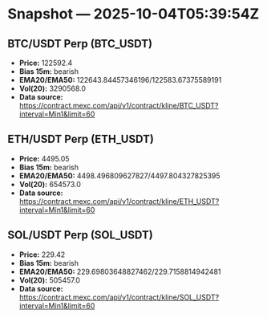 # Snapshot — 2025-10-04T05:39:54Z

## BTC/USDT Perp (BTC_USDT)
- **Price:** 122592.4
- **Bias 15m:** bearish
- **EMA20/EMA50:** 122643.84457346196/122583.67375589191
- **Vol(20):** 3290568.0
- **Data source:** https://contract.mexc.com/api/v1/contract/kline/BTC_USDT?interval=Min1&limit=60

## ETH/USDT Perp (ETH_USDT)
- **Price:** 4495.05
- **Bias 15m:** bearish
- **EMA20/EMA50:** 4498.496809627827/4497.804327825395
- **Vol(20):** 654573.0
- **Data source:** https://contract.mexc.com/api/v1/contract/kline/ETH_USDT?interval=Min1&limit=60

## SOL/USDT Perp (SOL_USDT)
- **Price:** 229.42
- **Bias 15m:** bearish
- **EMA20/EMA50:** 229.69803648827462/229.7158814942481
- **Vol(20):** 505457.0
- **Data source:** https://contract.mexc.com/api/v1/contract/kline/SOL_USDT?interval=Min1&limit=60
